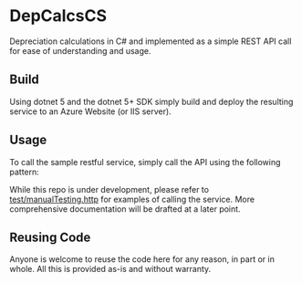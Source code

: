 # DepCalcsCS
Depreciation calculations in C# and implemented as a simple REST API call for ease of understanding and usage.  

## Build
Using dotnet 5 and the dotnet 5+ SDK simply build and deploy the resulting service to an Azure Website (or IIS server).  

## Usage
To call the sample restful service, simply call the API using the following pattern:

While this repo is under development, please refer to [test/manualTesting.http](https://raw.githubusercontent.com/joelbyford/DepCalcsCS/main/test/manualTesting.http) for examples of calling the service.  More comprehensive documentation will be drafted at a later point.
  
## Reusing Code
Anyone is welcome to reuse the code here for any reason, in part or in whole.  All this is provided as-is and without warranty.  
